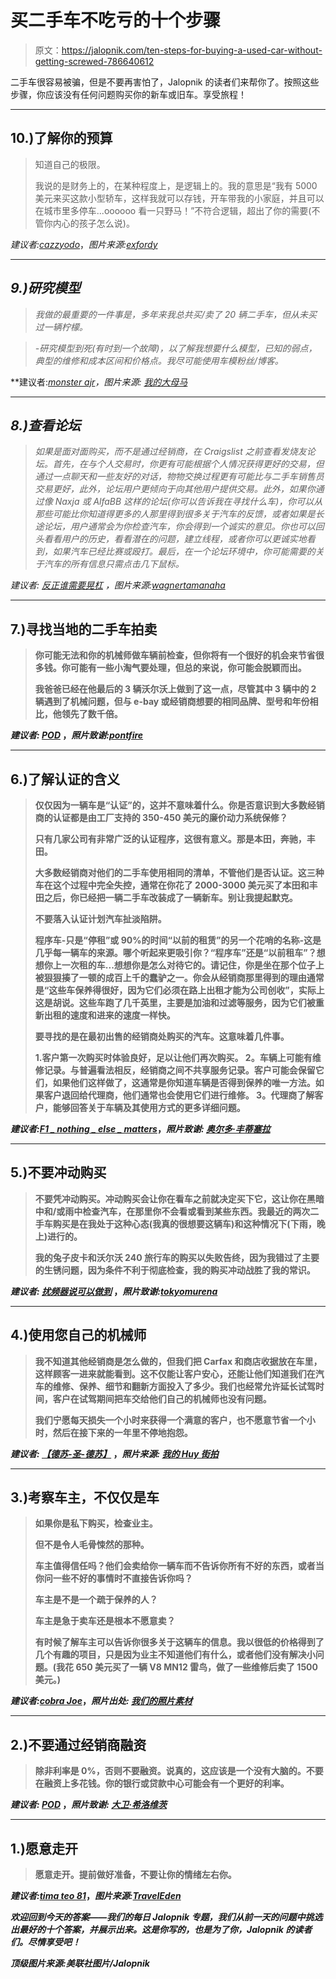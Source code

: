 # 买二手车不吃亏的十个步骤

> 原文：<https://jalopnik.com/ten-steps-for-buying-a-used-car-without-getting-screwed-786640612>

二手车很容易被骗，但是不要再害怕了，Jalopnik 的读者们来帮你了。按照这些步骤，你应该没有任何问题购买你的新车或旧车。享受旅程！



* * *

## 10.)了解你的预算

> 知道自己的极限。
> 
> 我说的是财务上的，在某种程度上，是逻辑上的。我的意思是“我有 5000 美元来买这款小型轿车，这样我就可以存钱，开车带我的小家庭，并且可以在城市里多停车...oooooo 看一只野马！”不符合逻辑，超出了你的需要(不管你内心的孩子怎么说)。

*建议者:*[*cazzyodo*](https://jalopnik.com/know-your-limit-im-talking-financially-and-in-a-way-755822197)，*图片来源:*[*exfordy*](http://www.flickr.com/photos/exfordy/)

* * *

## *9.)研究模型*

> *我做的最重要的一件事是，多年来我总共买/卖了 20 辆二手车，但从未买过一辆柠檬。*

> *-研究模型到死(有时到一个故障)，以了解我想要什么模型，已知的弱点，典型的维修和成本区间和价格点。我尽可能使用车模粉丝/博客。*

**建议者:*[*monster ajr*](https://jalopnik.com/the-most-important-thing-i-do-and-ive-bought-sold-a-tot-756382696)，*图片来源:* [*我的大母马*](http://www.flickr.com/photos/25798931@N00/)*

* * *

## *8.)查看论坛*

> *如果是面对面购买，而不是通过经销商，在 Craigslist 之前查看发烧友论坛。首先，在与个人交易时，你更有可能根据个人情况获得更好的交易，但通过一点聊天和一些友好的对话，物物交换过程更有可能比与二手车销售员交易更好，此外，论坛用户更倾向于向其他用户提供交易。此外，如果你通过像 Naxja 或 AlfaBB 这样的论坛(你可以告诉我在寻找什么车)，你可以从那些可能比你知道得更多的人那里得到很多关于汽车的反馈，或者如果是长途论坛，用户通常会为你检查汽车，你会得到一个诚实的意见。你也可以回头看看用户的历史，看看潜在的问题，建立线程，或者你可以更诚实地看到，如果汽车已经比赛或殴打。最后，在一个论坛环境中，你可能需要的关于汽车的所有信息只需点击几下鼠标。*

**建议者:* [*反正谁需要晃杠*](https://jalopnik.com/if-buying-person-to-person-instead-of-through-a-dealers-755570039) ，*图片来源:*[*wagnertamanaha*](http://www.flickr.com/photos/wagnertamanaha/)*

* * *

## **7.)寻找当地的二手车拍卖**

> **你可能无法和你的机械师做车辆前检查，但你将有一个很好的机会来节省很多钱。你可能有一些小淘气要处理，但总的来说，你可能会脱颖而出。**
> 
> **我爸爸已经在他最后的 3 辆沃尔沃上做到了这一点，尽管其中 3 辆中的 2 辆遇到了机械问题，但与 e-bay 或经销商想要的相同品牌、型号和年份相比，他领先了数千倍。**

***建议者:* [*POD*](https://jalopnik.com/not-sure-if-this-one-has-been-posted-yet-buy-at-auct-755872930) ，*照片致谢:*[*pontfire*](http://www.flickr.com/photos/pontfire/)**

* * *

## **6.)了解认证的含义**

> **仅仅因为一辆车是“认证”的，这并不意味着什么。你是否意识到大多数经销商的认证都是由工厂支持的 350-450 美元的廉价动力系统保修？**
> 
> **只有几家公司有非常广泛的认证程序，这很有意义。那是本田，奔驰，丰田。**
> 
> **大多数经销商对他们的二手车使用相同的清单，不管他们是否认证。这三种车在这个过程中完全失控，通常在你花了 2000-3000 美元买了本田和丰田之后，你已经把一辆二手车改装成了一辆新车。别让我提起默克。**
> 
> **不要落入认证计划汽车扯淡陷阱。**
> 
> **程序车-只是“停租”或 90%的时间“以前的租赁”的另一个花哨的名称-这是几乎每一辆车的来源。哪个听起来更吸引你？“程序车”还是“以前租车”？想想你上一次租的车...想想你是怎么对待它的。请记住，你是坐在那个位子上被狠狠揍了一顿的成百上千的蠢驴之一。你会从经销商那里得到的理由通常是“这些车保养得很好，因为它们必须在路上出租才能为公司创收”，实际上这是胡说。这些车跑了几千英里，主要是加油和过滤等服务，因为它们被重新出租的速度和进来的速度一样快。**
> 
> **要寻找的是在最初出售的经销商处购买的汽车。这意味着几件事。**
> 
> **1.客户第一次购买时体验良好，足以让他们再次购买。
> 2。车辆上可能有维修记录。与普遍看法相反，经销商之间不共享服务记录。客户可能会保留它们，如果他们这样做了，这通常是你知道车辆是否得到保养的唯一方法。如果客户退回给代理商，他们通常也会使用它们进行维修。
> 3。代理商了解客户，能够回答关于车辆及其使用方式的更多详细问题。**

***建议者:*[*F1 _ nothing _ else _ matters*](https://jalopnik.com/heres-another-piece-of-advice-just-because-a-car-is-c-757392820)，*照片致谢:* [*奥尔多·丰蒂塞拉*](http://www.flickr.com/photos/afonticiella/)**

* * *

## **5.)不要冲动购买**

> **不要凭冲动购买。冲动购买会让你在看车之前就决定买下它，这让你在黑暗中和/或雨中检查汽车，在那里你不会看或看到某些东西。我最近的两次二手车购买是在我处于这种心态(我真的很想要这辆车)和这种情况下(下雨，晚上)进行的。**
> 
> **我的兔子皮卡和沃尔沃 240 旅行车的购买以失败告终，因为我错过了主要的生锈问题，因为条件不利于彻底检查，我的购买冲动战胜了我的常识。**

***建议者:* [*扰频器说可以做到*](https://jalopnik.com/dont-buy-on-an-impulse-buying-on-an-impulse-leads-you-755570363) ，*照片致谢:*[*tokyomurena*](http://www.flickr.com/photos/61948398@N00/)**

* * *

## **4.)使用您自己的机械师**

> **我不知道其他经销商是怎么做的，但我们把 Carfax 和商店收据放在车里，这样顾客一进来就能看到。这不仅能让客户安心，还能让他们知道我们在汽车的维修、保养、细节和翻新方面投入了多少。我们也经常允许延长试驾时间，客户在试驾期间把车交给他们自己的机械师也没有问题。**
> 
> **我们宁愿每天损失一个小时来获得一个满意的客户，也不愿意节省一个小时，然后在接下来的一年里不停地抱怨。**

***建议者:* [*【德苏-圣-德苏】*](http://desu-san-desu.kinja.com/) ，*照片来源:* [*我的 Huy 街拍*](http://www.flickr.com/photos/myhuyphoto/)**

* * *

## **3.)考察车主，不仅仅是车**

> **如果你是私下购买，检查业主。**
> 
> **但不是令人毛骨悚然的那种。**
> 
> **车主值得信任吗？他们会卖给你一辆车而不告诉你所有不好的东西，或者当你问一些不好的事情时不直接告诉你吗？**
> 
> **车主是不是一个疏于保养的人？**
> 
> **车主是急于卖车还是根本不愿意卖？**
> 
> **有时候了解车主可以告诉你很多关于这辆车的信息。我以很低的价格得到了几个有趣的项目，只是因为业主不知道他们有什么，或者他们没有解决小问题。(我花 650 美元买了一辆 V8 MN12 雷鸟，做了一些维修后卖了 1500 美元。)**

***建议者:*[*cobra Joe*](https://jalopnik.com/if-youre-buying-privately-inspect-the-owner-not-in-755538966)，*照片出处:* [*我们的照片素材*](http://www.flickr.com/photos/bob-mary/)**

* * *

## **2.)不要通过经销商融资**

> **除非利率是 0%，否则不要融资。说真的，这应该是一个没有大脑的。不要在融资上多花钱。你的银行或贷款中心可能会有一个更好的利率。**

***建议者:* [*POD*](https://jalopnik.com/1-if-buying-new-research-the-dealing-wholesale-price-755630497) ，*照片致谢:* [*大卫·希洛维茨*](http://www.flickr.com/photos/dhilowitz/)**

* * *

## **1.)愿意走开**

> **愿意走开。提前做好准备，不要让你的情绪左右你。**

***建议者:*[*tima teo 81*](https://jalopnik.com/be-willing-to-walk-away-755380655)，*图片来源:*[*TravelEden*](http://www.flickr.com/photos/traveleden/)**

***欢迎回到今天的答案——我们的每日 Jalopnik 专题，我们从前一天的问题中挑选出最好的十个答案，并展示出来。这是你写的，也是为了你，Jalopnik 的读者们。尽情享受吧！***

***顶级图片来源:美联社图片/Jalopnik***